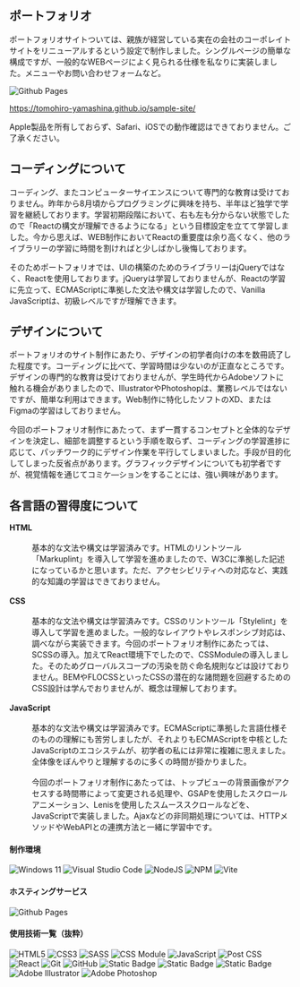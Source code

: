 ## ポートフォリオ

ポートフォリオサイトついては、親族が経営している実在の会社のコーポレイトサイトをリニューアルするという設定で制作しました。シングルページの簡単な構成ですが、一般的なWEBページによく見られる仕様を私なりに実装しました。メニューやお問い合わせフォームなど。

![Github Pages](https://img.shields.io/badge/github%20pages-121013?style=for-the-badge&logo=github&logoColor=white)

https://tomohiro-yamashina.github.io/sample-site/

Apple製品を所有しておらず、Safari、iOSでの動作確認はできておりません。ご了承ください。

## コーディングについて

コーディング、またコンピューターサイエンスについて専門的な教育は受けておりません。昨年から8月頃からプログラミングに興味を持ち、半年ほど独学で学習を継続しております。学習初期段階において、右も左も分からない状態でしたので「Reactの構文が理解できるようになる」という目標設定を立てて学習しました。今から思えば、WEB制作においてReactの重要度は余り高くなく、他のライブラリーの学習に時間を割ければと少しばかし後悔しております。

そのためポートフォリオでは、UIの構築のためのライブラリーはjQueryではなく、Reactを使用しております。jQueryは学習しておりませんが、Reactの学習に先立って、ECMAScriptに準拠した文法や構文は学習したので、Vanilla JavaScriptは、初級レベルですが理解できます。

## デザインについて

ポートフォリオのサイト制作にあたり、デザインの初学者向けの本を数冊読了した程度です。コーディングに比べて、学習時間は少ないのが正直なところです。デザインの専門的な教育は受けておりませんが、学生時代からAdobeソフトに触れる機会がありましたので、IllustratorやPhotoshopは、業務レベルではないですが、簡単な利用はできます。Web制作に特化したソフトのXD、またはFigmaの学習はしておりません。

今回のポートフォリオ制作にあたって、まず一貫するコンセプトと全体的なデザインを決定し、細部を調整するという手順を取らず、コーディングの学習進捗に応じて、パッチワーク的にデザイン作業を平行してしまいました。手段が目的化してしまった反省点があります。グラフィックデザインについても初学者ですが、視覚情報を通じてコミケ―ションをすることには、強い興味があります。

## 各言語の習得度について

<dd>
  <dt><strong>HTML</strong></dt>
  <br/>
  <dd>基本的な文法や構文は学習済みです。HTMLのリントツール「Markuplint」を導入して学習を進めましたので、W3Cに準拠した記述になっているかと思います。ただ、アクセシビリティへの対応など、実践的な知識の学習はできておりません。</dd>
  <br/>
  <dt><strong>CSS</strong></dt>
  <br/>
  <dd>基本的な文法や構文は学習済みです。CSSのリントツール「Stylelint」を導入して学習を進めました。一般的なレイアウトやレスポンシブ対応は、調べながら実装できます。今回のポートフォリオ制作にあたっては、SCSSの導入。加えてReact環境下でしたので、CSSModuleの導入しました。そのためグローバルスコープの汚染を防ぐ命名規則などは設けておりません。BEMやFLOCSSといったCSSの潜在的な諸問題を回避するためのCSS設計は学んでおりませんが、概念は理解しております。</dd>
  <br/>
  <dt><strong>JavaScript</strong></dt>
  <br/>
  <dd>基本的な文法や構文は学習済みです。ECMAScriptに準拠した言語仕様そのものの理解にも苦労しましたが、それよりもECMAScriptを中核としたJavaScriptのエコシステムが、初学者の私には非常に複雑に思えました。全体像をぼんやりと理解するのに多くの時間が掛かりました。<br/>
<br/>
  今回のポートフォリオ制作にあたっては、トップビューの背景画像がアクセスする時間帯によって変更される処理や、GSAPを使用したスクロールアニメーション、Lenisを使用したスムーススクロールなどを、JavaScriptで実装しました。Ajaxなどの非同期処理については、HTTPメソッドやWebAPIとの連携方法と一緒に学習中です。

</dd>
</dl>

#### 制作環境

![Windows 11](https://img.shields.io/badge/Windows%2011-%230079d5.svg?style=for-the-badge&logo=Windows%2011&logoColor=white)
![Visual Studio Code](https://img.shields.io/badge/Visual%20Studio%20Code-0078d7.svg?style=for-the-badge&logo=visual-studio-code&logoColor=white)
![NodeJS](https://img.shields.io/badge/node.js-6DA55F?style=for-the-badge&logo=node.js&logoColor=white)
![NPM](https://img.shields.io/badge/NPM-%23CB3837.svg?style=for-the-badge&logo=npm&logoColor=white)
![Vite](https://img.shields.io/badge/vite-%23646CFF.svg?style=for-the-badge&logo=vite&logoColor=white)

#### ホスティングサービス

![Github Pages](https://img.shields.io/badge/github%20pages-121013?style=for-the-badge&logo=github&logoColor=white)

#### 使用技術一覧（抜粋）

![HTML5](https://img.shields.io/badge/html5-%23E34F26.svg?style=for-the-badge&logo=html5&logoColor=white)
![CSS3](https://img.shields.io/badge/css3-%231572B6.svg?style=for-the-badge&logo=css3&logoColor=white)
![SASS](https://img.shields.io/badge/SASS-hotpink.svg?style=for-the-badge&logo=SASS&logoColor=white)
![CSS Module](https://img.shields.io/badge/css_modules-333.svg?&style=for-the-badge&logo=cssmodules&logoColor=FFFFFF)
![JavaScript](https://img.shields.io/badge/javascript-%23323330.svg?style=for-the-badge&logo=javascript&logoColor=%23F7DF1E)
![Post CSS](https://img.shields.io/badge/Post_CSS-333.svg?&style=for-the-badge&logo=postcss&logoColor=DD3A0A)
![React](https://img.shields.io/badge/react-%2320232a.svg?style=for-the-badge&logo=react&logoColor=%2361DAFB)
![Git](https://img.shields.io/badge/git-%23F05033.svg?style=for-the-badge&logo=git&logoColor=white)
![GitHub](https://img.shields.io/badge/github-%23121011.svg?style=for-the-badge&logo=github&logoColor=white)
![Static Badge](https://img.shields.io/badge/-prettier-333.svg?logo=prettier&style=for-the-badge&logoColor=F7B93E)
![Static Badge](https://img.shields.io/badge/-eslint-333.svg?logo=eslint&style=for-the-badge&logoColor=4B32C3)
![Static Badge](https://img.shields.io/badge/-stylelint-333.svg?logo=stylelint&style=for-the-badge&logoColor=FFFFFF)
![Adobe Illustrator](https://img.shields.io/badge/adobe%20illustrator-%23FF9A00.svg?style=for-the-badge&logo=adobe%20illustrator&logoColor=white)
![Adobe Photoshop](https://img.shields.io/badge/adobe%20photoshop-%2331A8FF.svg?style=for-the-badge&logo=adobe%20photoshop&logoColor=white)
